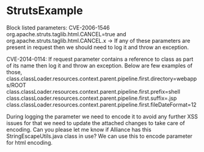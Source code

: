 # StrutsExample

Block listed parameters:
CVE-2006-1546 org.apache.struts.taglib.html.CANCEL=true  and  org.apache.struts.taglib.html.CANCEL.x -> If any of these parameters are present  in request then we should need to log it and throw an exception.

CVE-2014-0114:   If request parameter contains a reference to class as part of its name then log it and throw an exception. Below are few examples of those,
class.classLoader.resources.context.parent.pipeline.first.directory=webapps/ROOT
class.classLoader.resources.context.parent.pipeline.first.prefix=shell
class.classLoader.resources.context.parent.pipeline.first.suffix=.jsp
class.classLoader.resources.context.parent.pipeline.first.fileDateFormat=12

During logging the parameter we need to encode it to avoid any further XSS issues for that we need to update the attached changes to take care of encoding. Can you please let me know if Alliance has this StringEscapeUtils.java class in use? We can use this to encode parameter for html encoding.
